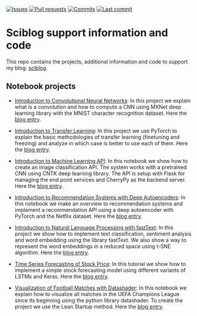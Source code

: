 [![Issues](https://img.shields.io/github/issues/miguelgfierro/codebase.svg)](https://github.com/miguelgfierro/codebase/issues)
[![Pull requests](https://img.shields.io/github/issues-pr/miguelgfierro/codebase.svg)](https://github.com/miguelgfierro/codebase/pulls)
[![Commits](https://img.shields.io/github/commit-activity/y/miguelgfierro/codebase.svg)](https://github.com/miguelgfierro/codebase/commits/master)
[![Last commit](https://img.shields.io/github/last-commit/miguelgfierro/codebase.svg)](https://github.com/miguelgfierro/codebase/commits/master)

# Sciblog support information and code
This repo contains the projects, additional information and code to support my blog: [sciblog](https://miguelgfierro.com/).

## Notebook projects

* [Introduction to Convolutional Neural Networks](A_Gentle_Introduction_to_CNN/Intro_CNN.ipynb): In this project we explain what is a convolution and how to compute a CNN using MXNet deep learning library with the MNIST character recognition dataset. Here the [blog entry](https://miguelgfierro.com/blog/2016/a-gentle-introduction-to-convolutional-neural-networks/).

* [Introduction to Transfer Learning](A_Gentle_Introduction_to_Transfer_Learning/Intro_Transfer_Learning.ipynb): In this project we use PyTorch to explain the basic methodologies of transfer learning (finetuning and freezing) and analyze in which case is better to use each of them. Here the [blog entry](https://miguelgfierro.com/blog/2017/a-gentle-introduction-to-transfer-learning-for-image-classification/).

* [Introduction to Machine Learning API](Intro_to_Machine_Learning_API/Intro_to_Cloud_ML_with_Flask_and_CNTK.ipynb): In this notebook we show how to create an image classification API. The system works with a pretrained CNN using CNTK deep learning library. The API is setup with Flask for managing the end point services and CherryPy as the backend server. Here the [blog entry](https://miguelgfierro.com/blog/2017/how-to-deploy-an-image-classification-api-based-on-deep-learning/).

* [Introduction to Recommendation Systems with Deep Autoencoders](Intro_to_Recommendation_Systems/Intro_Recommender.ipynb): In this notebook we make an overview to recommendation systems and implement a recommendation API using a deep autoencoder with PyTorch and the Netflix dataset. Here the [blog entry](https://miguelgfierro.com/blog/2018/introduction-to-recommendation-systems-with-deep-autoencoders/).

* [Introduction to Natural Language Processing with fastText](Intro_to_NLP_with_fastText/Intro_to_NLP.ipynb): In this project we show how to implement text classification, sentiment analysis and word embedding using the library fastText. We also show a way to represent the word embeddings in a reduced space using t-SNE algorithm. Here the [blog entry](https://miguelgfierro.com/blog/2017/a-gentle-introduction-to-text-classification-and-sentiment-analysis/).

* [Time Series Forecasting of Stock Price](Time_Series_Forecasting_of_Stock_Price/Stock_Price_Forecasting.ipynb): In this tutorial we show how to implement a simple stock forecasting model using different variants of LSTMs and Keras. Here the [blog entry](https://miguelgfierro.com/blog/2018/stock-price-prediction-with-lstms/).

* [Visualization of Football Matches with Datashader](Visualization_of_Football_Matches/visualization_football.ipynb): In this notebook we explain how to visualize all matches in the UEFA Champions League since its beginning using the python library datashader. To create the project we use the Lean Startup method. Here the [blog entry](https://miguelgfierro.com/blog/2016/how-to-develop-a-data-science-project-using-the-lean-startup-method/).



